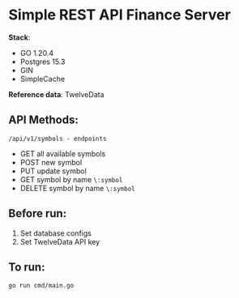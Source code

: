Simple REST API Finance Server
==========================

**Stack**:

- GO 1.20.4
- Postgres 15.3
- GIN
- SimpleCache

**Reference data**: TwelveData

## API Methods:

```
/api/v1/symbols - endpoints
```

- GET all available symbols
- POST new symbol
- PUT update symbol
- GET symbol by name `\:symbol`
- DELETE symbol by name `\:symbol`

## Before run:

1. Set database configs
2. Set TwelveData API key

## To run:

```shell
go run cmd/main.go
```

